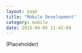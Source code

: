 ```yaml
---
layout: page
title: "Mobile Development"
category: mobile
date: 2015-04-05 11:42:04
---
```


(Placeholder)
